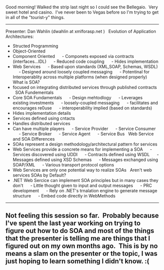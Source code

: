 Good morning! Walked the strip last night so I could see the Bellegaio. 
Very sweet hotel and casino.  I've never been to Vegas before so I'm
trying to get in all of the "tourist-y" things.

* * * * *

Presenter: Dan Wahlin (dwahlin at xmlforasp.net )
 
Evolution of Application Architectures:
- Structed Programming
- Object-Oriented
- Component Oriented
     - Componets exposed via contracts (interfaces...IDL)
     - Reduced code coupling
     - Hides implementation
- Web Services
     - Based upon standards (XML,SOAP, Schemas, WSDL)
     - Designed around loosely coupled messaging
     - Potentinal for Interoperablity across multiple platforms (when
designed properly)
 
What is SOA?
- focused on integrating distributed services through published
contracts
 
SOA Fundementals
- Core SOA Fundamentals
     - Design mehtodlogy
     - Leverages existing investments
     - loosely-coupled messaging
     - facilitates and encourages re0use
     - interoperability implied (based on standards)
- Hides implementation details
- Services defined using cntacts
- Handles distributed services
- Can have multiple players
     - Service Provider
     - Service Consumer
     - Service Broker
     - Service Agent
     - Service Bus
 
Web Service and SOA Differences
- SOAs represent a design methodology/architectural pattern for services
- Web Services provide a concrete means for implementing a SOA
     - Services discovered using UDDI
     - Contracts defined using WSDL
     - Messages defined using XSD Schemas
     - Messages exchanged using SOAP/XML
     - Various transport protocol options
- Web Services are only one potential way to realize SOAs
 
Aren't web services SOAs by Default?
- .NET Web Sercice can implement SOA principles but in many cases they
don't
     - Little thought given to input and output messages
     - PRC development
     - Rely on .NET's trnalation engine to generate message structure
     - Embed code directly in WebMethods
 
----
Not feeling this session so far.  Probably because I've spent the last
year working on trying to figure out how to do SOA and most of the
things that the presenter is telling me are things that I figured out on
my own months ago.  This is by no means a slam on the presenter or the
topic, I was just hoping to learn something I didn't know. :(
----
 
 
 
